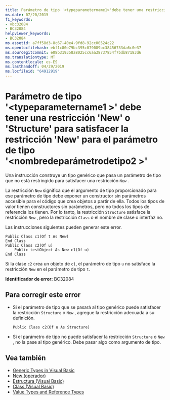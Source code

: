 ```yaml
---
title: Parámetro de tipo '<typeparametername1>'debe tener una restricción 'New' o 'Structure' para satisfacer la restricción 'New' para el parámetro de tipo'<typeparametername2>'
ms.date: 07/20/2015
f1_keywords:
- vbc32084
- BC32084
helpviewer_keywords:
- BC32084
ms.assetid: a7ff58d3-8c67-40e4-9fd8-92cc00524c22
ms.openlocfilehash: ebf1c80e79bc395c079089bc38456733da6c0e37
ms.sourcegitcommit: e08b319358a8025cc6aa38737854f7bdb87183d6
ms.translationtype: MT
ms.contentlocale: es-ES
ms.lasthandoff: 04/29/2019
ms.locfileid: "64912919"
---
```

# <a name="type-parameter-typeparametername1-must-have-either-a-new-constraint-or-a-structure-constraint-to-satisfy-the-new-constraint-for-type-parameter-typeparametername2"></a>Parámetro de tipo '\<typeparametername1 >' debe tener una restricción 'New' o 'Structure' para satisfacer la restricción 'New' para el parámetro de tipo '\<nombredeparámetrodetipo2 >'
Una instrucción construye un tipo genérico que pasa un parámetro de tipo que no está restringido para satisfacer una restricción `New` .  
  
 La restricción `New` significa que el argumento de tipo proporcionado para ese parámetro de tipo debe exponer un constructor sin parámetros accesible para el código que crea objetos a partir de ella. Todos los tipos de valor tienen constructores sin parámetros, pero no todos los tipos de referencia los tienen. Por lo tanto, la restricción `Structure` satisface la restricción `New` , pero la restricción `Class` o el nombre de clase o interfaz no.  
  
 Las instrucciones siguientes pueden generar este error.  
  
```  
Public Class c1(Of t As New)  
End Class  
Public Class c2(Of u)  
    Public testObject As New c1(Of u)  
End Class  
```  
  
 Si la clase `c2` crea un objeto de `c1`, el parámetro de tipo `u` no satisface la restricción `New` en el parámetro de tipo `t`.  
  
 **Identificador de error:** BC32084  
  
## <a name="to-correct-this-error"></a>Para corregir este error  
  
- Si el parámetro de tipo que se pasará al tipo genérico puede satisfacer la restricción `Structure` o `New` , agregue la restricción adecuada a su definición.  
  
    ```  
    Public Class c2(Of u As Structure)  
    ```  
  
- Si el parámetro de tipo no puede satisfacer la restricción `Structure` o `New` , no la pase al tipo genérico. Debe pasar algo como argumento de tipo.  
  
## <a name="see-also"></a>Vea también

- [Generic Types in Visual Basic](../../visual-basic/programming-guide/language-features/data-types/generic-types.md)
- [New (operador)](../../visual-basic/language-reference/operators/new-operator.md)
- [Estructura (Visual Basic)](../../visual-basic/language-reference/statements/structure-statement.md)
- [Class (Visual Basic)](../../visual-basic/language-reference/statements/class-statement.md)
- [Value Types and Reference Types](../../visual-basic/programming-guide/language-features/data-types/value-types-and-reference-types.md)
